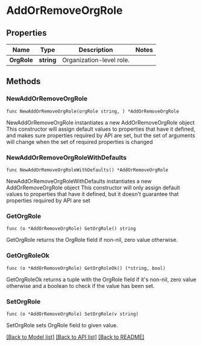 # AddOrRemoveOrgRole

## Properties

Name | Type | Description | Notes
------------ | ------------- | ------------- | -------------
**OrgRole** | **string** | Organization-level role. | 

## Methods

### NewAddOrRemoveOrgRole

`func NewAddOrRemoveOrgRole(orgRole string, ) *AddOrRemoveOrgRole`

NewAddOrRemoveOrgRole instantiates a new AddOrRemoveOrgRole object
This constructor will assign default values to properties that have it defined,
and makes sure properties required by API are set, but the set of arguments
will change when the set of required properties is changed

### NewAddOrRemoveOrgRoleWithDefaults

`func NewAddOrRemoveOrgRoleWithDefaults() *AddOrRemoveOrgRole`

NewAddOrRemoveOrgRoleWithDefaults instantiates a new AddOrRemoveOrgRole object
This constructor will only assign default values to properties that have it defined,
but it doesn't guarantee that properties required by API are set

### GetOrgRole

`func (o *AddOrRemoveOrgRole) GetOrgRole() string`

GetOrgRole returns the OrgRole field if non-nil, zero value otherwise.

### GetOrgRoleOk

`func (o *AddOrRemoveOrgRole) GetOrgRoleOk() (*string, bool)`

GetOrgRoleOk returns a tuple with the OrgRole field if it's non-nil, zero value otherwise
and a boolean to check if the value has been set.

### SetOrgRole

`func (o *AddOrRemoveOrgRole) SetOrgRole(v string)`

SetOrgRole sets OrgRole field to given value.


[[Back to Model list]](../README.md#documentation-for-models) [[Back to API list]](../README.md#documentation-for-api-endpoints) [[Back to README]](../README.md)


